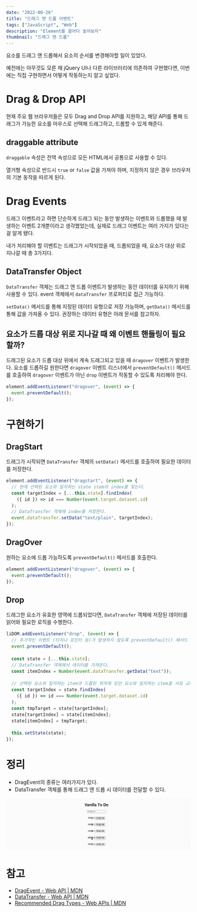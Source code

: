 ```yaml
---
date: "2022-08-26"
title: "드래그 앤 드롭 이벤트"
tags: ["JavaScript", "Web"]
description: "Element를 끌어다 놓아보자"
thumbnail: "드래그 앤 드롭"
---
```


요소를 드래그 앤 드롭해서 요소의 순서를 변경해야할 일이 있었다.

예전에는 아무것도 모른 채 jQuery UI나 다른 라이브러리에 의존하여 구현했다면, 이번에는 직접 구현하면서 어떻게 작동하는지 알고 싶었다.

# Drag & Drop API

현재 주요 웹 브라우저들은 모두 Drag and Drop API를 지원하고, 해당 API를 통해 드래그가 가능한 요소를 마우스로 선택해 드래그하고, 드롭할 수 있게 해준다.

## draggable attribute

`draggable` 속성은 전역 속성으로 모든 HTML에서 공통으로 사용할 수 있다.

열거형 속성으로 반드시 `true` or `false` 값을 가져야 하며, 지정하지 않은 경우 브라우저의 기본 동작을 따르게 된다.

# Drag Events

드래그 이벤트라고 하면 단순하게 드래그 되는 동안 발생하는 이벤트와 드롭했을 때 발생하는 이벤트 2개뿐이라고 생각했었는데, 실제로 드래그 이벤트는 여러 가지가 있다는 걸 알게 됐다.

내가 처리해야 할 이벤트는 드래그가 시작되었을 때, 드롭되었을 때, 요소가 대상 위로 지나갈 때 총 3가지다.

## DataTransfer Object

`DataTransfer` 객체는 드래그 앤 드롭 이벤트가 발생하는 동안 데이터를 유지하기 위해 사용할 수 있다. event 객체에서 `dataTransfer` 프로퍼티로 접근 가능하다.

`setData()` 메서드를 통해 지정된 데이터 유형으로 저장 가능하며, `getData()` 메서드를 통해 값을 가져올 수 있다. 권장하는 데이터 유형은 아래 문서를 참고하자.

## 요소가 드롭 대상 위로 지나갈 때 왜 이벤트 핸들링이 필요할까?

드래그된 요소가 드롭 대상 위에서 계속 드래그되고 있을 때 `dragover` 이벤트가 발생한다. 요소를 드롭하길 원한다면 `dragover` 이벤트 리스너에서 `preventDefault()` 메서드를 호출하여 `dragover` 이벤트가 아닌 `drop` 이벤트가 작동할 수 있도록 처리해야 한다.

```jsx
element.addEventListener("dragover", (event) => {
  event.preventDefault();
});
```

# 구현하기

## DragStart

드래그가 시작되면 `DataTransfer` 객체의 `setData()` 메서드를 호출하여 필요한 데이터를 저장한다.

```jsx
element.addEventListener("dragstart", (event) => {
  // 현재 선택된 요소와 일치하는 state item의 index를 찾는다.
  const targetIndex = [...this.state].findIndex(
    ({ id }) => id === Number(event.target.dataset.id)
  );
  // DataTransfer 객체에 index를 저장한다.
  event.dataTransfer.setData("text/plain", targetIndex);
});
```

## DragOver

원하는 요소에 드롭 가능하도록 `preventDefault()` 메서드를 호출한다.

```jsx
element.addEventListener("dragover", (event) => {
  event.preventDefault();
});
```

## Drop

드래그한 요소가 유효한 영역에 드롭되었다면, `DataTransfer` 객체에 저장된 데이터를 읽어와 필요한 로직을 수행한다.

```jsx
liDOM.addEventListener("drop", (event) => {
  // 추가적인 이벤트 (터치나 포인터 등)가 발생하지 않도록 preventDefault() 메서드 호출
  event.preventDefault();

  const state = [...this.state];
  // DataTransfer 객체에서 데이터를 가져온다.
  const itemIndex = Number(event.dataTransfer.getData("text"));

  // 선택된 요소와 일치하는 item과 드롭된 위치에 있던 요소와 일치하는 item을 서로 교체한다.
  const targetIndex = state.findIndex(
    ({ id }) => id === Number(event.target.dataset.id)
  );
  const tmpTarget = state[targetIndex];
  state[targetIndex] = state[itemIndex];
  state[itemIndex] = tmpTarget;

  this.setState(state);
});
```

# 정리

- DragEvent의 종류는 여러가지가 있다.
- DataTransfer 객체를 통해 드래그 앤 드롭 시 데이터를 전달할 수 있다.

![결과물](/public/images/post/20220826-drag-and-drop-event/result.gif)

# 참고

- [DragEvent - Web API | MDN](https://developer.mozilla.org/ko/docs/Web/API/DragEvent)
- [DataTransfer - Web API | MDN](https://developer.mozilla.org/ko/docs/Web/API/DataTransfer)
- [Recommended Drag Types - Web APIs | MDN](https://developer.mozilla.org/en-US/docs/Web/API/HTML_Drag_and_Drop_API/Recommended_drag_types)
